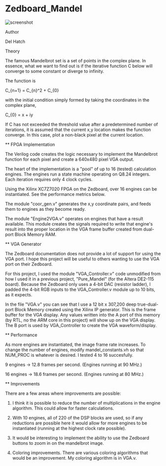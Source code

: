 # Zedboard_Mandel

![screenshot](https://github.com/delhatch/Zedboard_Mandel/blob/master/Picture_small.jpg)

Author

Del Hatch

Theory

The famous Mandelbrot set is a set of points in the complex plane. In essence, what we want to find out is if the iterative function C below will converge to some constant or diverge to infinity.

The function is

C_{n+1} = C_{n}^2 + C_{0}

with the initial condition simply formed by taking the coordinates in the complex plane,

C_{0} = x + iy

If C has not exceeded the threshold value after a predetermined number of iterations, it is assumed that the current x,y location makes the function converge. In this case, plot a non-black pixel at the current location.

** FPGA Implementation

The Verilog code creates the logic necessary to implement the Mandelbrot function for each pixel and create a 640x480 pixel VGA output.

The heart of the implementation is a "pool" of up to 16 (tested) calculation engines. The engines run a state machine operating on Q8.24 integers. Each iteration requires only 4 clock cycles.

Using the Xilinx XC7Z7020 FPGA on the Zedboard, over 16 engines can be instantiated. See the performance metrics below.

The module "coor_gen.v" generates the x,y coordinate pairs, and feeds them to engines as they become ready.

The module "Engine2VGA.v" operates on engines that have a result available. This module creates the signals required to write that engine's result into the proper location in the VGA frame buffer created from dual-port Block Memory RAM.

** VGA Generator

The Zedboard documentation does not provide a lot of support for using the VGA port. I hope this project will be useful to others wanting to use the VGA port on their Zedboard.

For this project, I used the module "VGA_Controller.v" code unmodified from how I used it in a previous project, "Pure_Mandel" (for the Altera DE2-115 board). Because the Zedboard only uses a 4-bit DAC (resistor ladder), I padded the 4-bit RGB inputs to the VGA_Controller.v module up to 10 bits, as it expects.

In the file "VGA.v" you can see that I use a 12 bit x 307,200 deep true-dual-port Block Memory created using the Xilinx IP generator. This is the frame buffer for the VGA display. Any values written into the A port of this memory (by RTL, no the ARM core in this project) will show up on the VGA display. The B port is used by VGA_Controller to create the VGA waveform/display.

** Performance

As more engines are instantiated, the image frame rate increases. To change the number of engines, modify mandel_constants.vh so that NUM_PROC is whatever is desired. I tested 4 to 16 succesfully.

9 engines -> 12.8 frames per second. (Engines running at 90 MHz.)

16 engines -> 18.6 frames per second. (Engines running at 80 MHz.)


** Improvements

There are a few areas where improvements are possible:

1) I think it is possible to reduce the number of multiplications in the engine algorithm. This could allow for faster calculations.

2) With 10 engines, all of 220 of the DSP blocks are used, so if any reductions are possible here it would allow for more engines to be instantiated (running at the highest clock rate possible).

3) It would be interesting to implement the ability to use the Zedboard buttons to zoom in on the mandelbrot image.

4) Coloring improvements. There are various coloring algorithms that would be an improvement. My coloring algorithm is in VGA.v.




